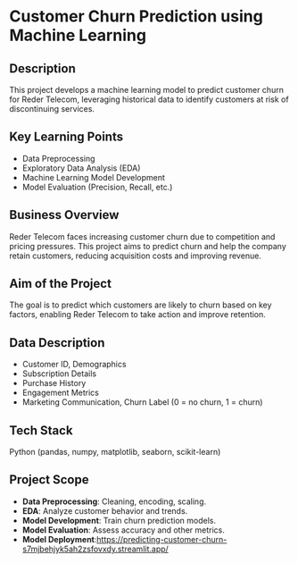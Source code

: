 # Customer Churn Prediction using Machine Learning
## Description
This project develops a machine learning model to predict customer churn for Reder Telecom, leveraging historical data to identify customers at risk of discontinuing services.

## Key Learning Points
- Data Preprocessing
- Exploratory Data Analysis (EDA)
- Machine Learning Model Development
- Model Evaluation (Precision, Recall, etc.)

## Business Overview
Reder Telecom faces increasing customer churn due to competition and pricing pressures. This project aims to predict churn and help the company retain customers, reducing acquisition costs and improving revenue.

## Aim of the Project
The goal is to predict which customers are likely to churn based on key factors, enabling Reder Telecom to take action and improve retention.

## Data Description
- Customer ID, Demographics
- Subscription Details
- Purchase History
-  Engagement Metrics
- Marketing Communication, Churn Label (0 = no churn, 1 = churn)
## Tech Stack
Python (pandas, numpy, matplotlib, seaborn, scikit-learn)
## Project Scope
- **Data Preprocessing**: Cleaning, encoding, scaling.
- **EDA**: Analyze customer behavior and trends.
- **Model Development**: Train churn prediction models.
- **Model Evaluation**: Assess accuracy and other metrics.
- **Model Deployment**:https://predicting-customer-churn-s7mjbehjyk5ah2zsfovxdy.streamlit.app/
